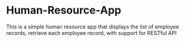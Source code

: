 # Human-Resource-App
This is a simple human resource app that displays the list of employee records, retrieve each employee record, with support for RESTful API
